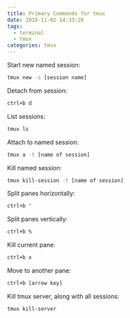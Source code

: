 ```yaml
---
title: Primary Commands for tmux
date: 2018-11-02 14:33:28
tags:
  - terminal
  - tmux
categories: tmux
---
```

Start new named session:

```bash
tmux new -s [session name]
```

<!-- more -->

Detach from session:

```bash
ctrl+b d
```

List sessions:

```bash
tmux ls
```

Attach to named session:

```bash
tmux a -t [name of session]
```

Kill named session:

```bash
tmux kill-session -t [name of session]
```

Split panes horizontally:

```bash
ctrl+b "
```

Split panes vertically:

```bash
ctrl+b %
```

Kill current pane:

```bash
ctrl+b x
```

Move to another pane:

```bash
ctrl+b [arrow key]
```

Kill tmux server, along with all sessions:

```bash
tmux kill-server
```